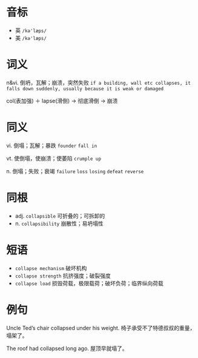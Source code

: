 # 音标

- 英 `/kə'læps/`
- 美 `/kə'læps/`

# 词义

n&vi. 倒坍，瓦解；崩溃，突然失败
`if a building, wall etc collapses, it falls down suddenly, usually because it is weak or damaged`



col(表加强) ＋ lapse(滑倒) → 彻底滑倒 → 崩溃

# 同义

vi. 倒塌；瓦解；暴跌
`founder` `fall in`

vt. 使倒塌，使崩溃；使萎陷
`crumple up`

n. 倒塌；失败；衰竭
`failure` `loss` `losing` `defeat` `reverse`

# 同根

- adj. `collapsible` 可折叠的；可拆卸的
- n. `collapsibility` 崩散性；易坍塌性

# 短语

- `collapse mechanism` 破坏机构
- `collapse strength` 抗挤强度；破裂强度
- `collapse load` 损毁荷载，极限载荷；破坏负荷；临界纵向荷载

# 例句

Uncle Ted’s chair collapsed under his weight.
椅子承受不了特德叔叔的重量，塌架了。

The roof had collapsed long ago.
屋顶早就塌了。


